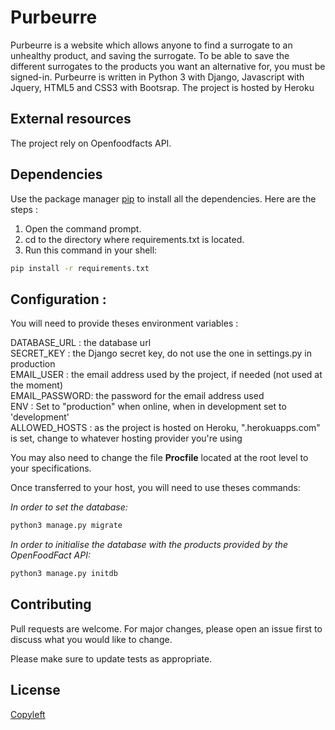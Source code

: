 # Purbeurre

Purbeurre is a website which allows anyone to find a surrogate to an unhealthy product, and saving the surrogate.
To be able to save the different surrogates to the products you want an alternative for, you must be signed-in.
Purbeurre is written in Python 3 with Django, Javascript with Jquery, HTML5 and CSS3 with Bootsrap.
The project is hosted by Heroku

## External resources

The project rely on Openfoodfacts API.

## Dependencies

Use the package manager [pip](https://pip.pypa.io/en/stable/) to 
install all the dependencies. Here are the steps :

1. Open the command prompt.  
2. cd to the directory where requirements.txt is located.  
3. Run this command in your shell:  

```bash
pip install -r requirements.txt
```


## Configuration :

You will need to provide theses environment variables :

DATABASE_URL : the database url   
SECRET_KEY : the Django secret key, do not use the one in settings.py in production   
EMAIL_USER : the email address used by the project, if needed (not used at the moment)   
EMAIL_PASSWORD: the password for the email address used  
ENV : Set to "production" when online, when in development set to 'development'   
ALLOWED_HOSTS : as the project is hosted on Heroku, ".herokuapps.com" is set, change to whatever hosting provider you're
using

You may also need to change the file **Procfile** located at the root level to your specifications.

Once transferred to your host, you will need to use theses commands:

   
_In order to set the database:_    
```bash
python3 manage.py migrate 
```

_In order to initialise the database with the products provided by the OpenFoodFact API:_

```bash
python3 manage.py initdb
```


## Contributing
Pull requests are welcome. For major changes, please open an issue first to 
discuss what you would like to change.

Please make sure to update tests as appropriate.

## License
[Copyleft](https://www.gnu.org/licenses/copyleft.fr.html)